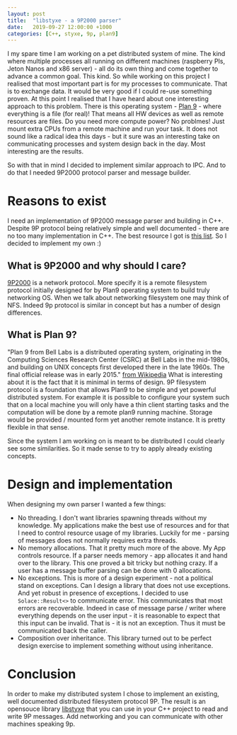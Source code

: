 ```yaml
---
layout: post
title:  "libstyxe - a 9P2000 parser"
date:   2019-09-27 12:00:00 +1000
categories: [C++, styxe, 9p, plan9]
---
```


I my spare time I am working on a pet distributed system of mine. The kind where multiple processes all running on different machines (raspberry PIs, Jeton Nanos and x86 server) - all do its own thing and come together to advance a common goal. This kind. So while working on this project I realised that
most important part is for my processes to communicate. That is to exchange data. It would be very good if I could re-use something proven.
At this point I realised that I have heard about one interesting approach to this problem. There is this operating system - [Plan 9][plan9-wiki] - where everything is a file (for real)! That means all HW devices as well as remote resources are files. Do you need more compute power? No problmes! Just mount extra CPUs from a remote machine and run your task.
It does not sound like a radical idea this days - but it sure was an interesting take on communicating processes and system design back in the day.
Most interesting are the results.

So with that in mind I decided to implement similar approach to IPC. And to do that I needed 9P2000 protocol parser and message builder.

# Reasons to exist
I need an implementation of 9P2000 message parser and building in C++. Despite 9P protocol being relatively simple and well documented - there are no
too many implementation in C++. The best resource I got is [this list][9p-impl]. So I decided to implement my own :)

## What is 9P2000 and why should I care?
[9P2000][9p-protocol] is a network protocol. More specify it is a remote filesystem protocol initially designed for by Plan9 operating system to build truly networking OS.
When we talk about networking filesystem one may think of NFS. Indeed 9p protocol is similar in concept but has a number of design differences.

## What is Plan 9?
"Plan 9 from Bell Labs is a distributed operating system, originating in the Computing Sciences Research Center (CSRC) at Bell Labs in the mid-1980s, and building on UNIX concepts first developed there in the late 1960s. The final official release was in early 2015." [from Wikipedia][plan9-wiki]
What is interesting about it is the fact that it is minimal in terms of design. 9P filesystem protocol is a foundation
that allows Plan9 to be simple and yet powerful distributed system. For example it is possible to configure your system such that
 on a local machine you will only have a thin client starting tasks and the computation will be done by a remote plan9 running machine.
 Storage would be provided / mounted form yet another remote instance. It is pretty flexible in that sense.

Since the system I am working on is meant to be distributed I could clearly see some similarities. So it made sense to try to apply already existing concepts.

# Design and implementation
When designing my own parser I wanted a few things:
 - No threading. I don't want libraries spawning threads without my knowledge. My applications make the best use of resources
 and for that I need to control resource usage of my libraries. Luckily for me - parsing of messages does not normally requires extra threads.
 - No memory allocations. That it pretty much more of the above. My App controls resource. If a parser needs memory - app allocates it and hand over to the library.
 This one proved a bit tricky but nothing crazy. If a user has a message buffer parsing can be done with 0 allocations.
 - No exceptions. This is more of a design experiment - not a political stand on exceptions. Can I design a library that does not use exceptions.
    And yet robust in presence of exceptions. I decided to use `Solace::Result<>` to communicate error. This communicates that most errors are
    recoverable. Indeed in case of message parse / writer where everything depends on the user input - it is reasonable to expect that this input can be invalid.
    That is - it is not an exception. Thus it must be communicated back the caller. 
 - Composition over inheritance. This library turned out to be perfect design exercise to implement something without using inheritance.

# Conclusion
In order to make my distributed system I chose to implement an existing, well documented distributed filesystem protocol 9P.
The result is an opensouce library [libstyxe][libstyxe-git] that you can use in your C++ project to read and write 9P messages.
Add networking and you can communicate with other machines speaking 9p.


[9p-impl]: http://9p.cat-v.org/implementations
[9p-protocol]: https://en.wikipedia.org/wiki/9P_(protocol)
[plan9-wiki]: https://en.wikipedia.org/wiki/Plan_9_from_Bell_Labs
[libstyxe-git]: https://github.com/abbyssoul/libstyxe
